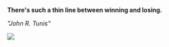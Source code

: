 **There's such a thin line between winning and losing.**

*"John R. Tunis"*

![](https://api.nosense.lol/ghvc/?username=cdfrm)